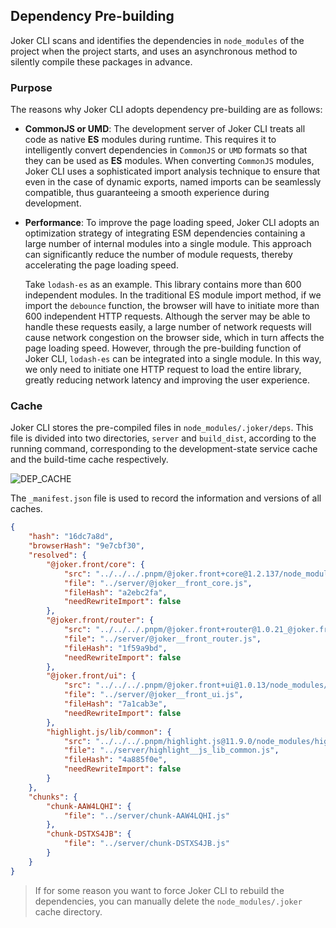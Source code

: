 ## Dependency Pre-building

Joker CLI scans and identifies the dependencies in `node_modules` of the project when the project starts, and uses an asynchronous method to silently compile these packages in advance.

### Purpose

The reasons why Joker CLI adopts dependency pre-building are as follows:

-   **CommonJS or UMD**: The development server of Joker CLI treats all code as native **ES** modules during runtime. This requires it to intelligently convert dependencies in `CommonJS` or `UMD` formats so that they can be used as **ES** modules. When converting `CommonJS` modules, Joker CLI uses a sophisticated import analysis technique to ensure that even in the case of dynamic exports, named imports can be seamlessly compatible, thus guaranteeing a smooth experience during development.

-   **Performance**: To improve the page loading speed, Joker CLI adopts an optimization strategy of integrating ESM dependencies containing a large number of internal modules into a single module. This approach can significantly reduce the number of module requests, thereby accelerating the page loading speed.

    Take `lodash-es` as an example. This library contains more than 600 independent modules. In the traditional ES module import method, if we import the `debounce` function, the browser will have to initiate more than 600 independent HTTP requests. Although the server may be able to handle these requests easily, a large number of network requests will cause network congestion on the browser side, which in turn affects the page loading speed.
    However, through the pre-building function of Joker CLI, `lodash-es` can be integrated into a single module. In this way, we only need to initiate one HTTP request to load the entire library, greatly reducing network latency and improving the user experience.

### Cache

Joker CLI stores the pre-compiled files in `node_modules/.joker/deps`. This file is divided into two directories, `server` and `build_dist`, according to the running command, corresponding to the development-state service cache and the build-time cache respectively.

![DEP_CACHE](/cli/dep_cache.png)

The `_manifest.json` file is used to record the information and versions of all caches.

```json
{
    "hash": "16dc7a8d",
    "browserHash": "9e7cbf30",
    "resolved": {
        "@joker.front/core": {
            "src": "../../../.pnpm/@joker.front+core@1.2.137/node_modules/@joker.front/core/dist/bundle.es.js",
            "file": "../server/@joker__front_core.js",
            "fileHash": "a2ebc2fa",
            "needRewriteImport": false
        },
        "@joker.front/router": {
            "src": "../../../.pnpm/@joker.front+router@1.0.21_@joker.front+core@1.2.137/node_modules/@joker.front/router/dist/bundle.es.js",
            "file": "../server/@joker__front_router.js",
            "fileHash": "1f59a9bd",
            "needRewriteImport": false
        },
        "@joker.front/ui": {
            "src": "../../../.pnpm/@joker.front+ui@1.0.13/node_modules/@joker.front/ui/dist/index.mjs",
            "file": "../server/@joker__front_ui.js",
            "fileHash": "7a1cab3e",
            "needRewriteImport": false
        },
        "highlight.js/lib/common": {
            "src": "../../../.pnpm/highlight.js@11.9.0/node_modules/highlight.js/es/common.js",
            "file": "../server/highlight__js_lib_common.js",
            "fileHash": "4a885f0e",
            "needRewriteImport": false
        }
    },
    "chunks": {
        "chunk-AAW4LQHI": {
            "file": "../server/chunk-AAW4LQHI.js"
        },
        "chunk-DSTXS4JB": {
            "file": "../server/chunk-DSTXS4JB.js"
        }
    }
}
```

> If for some reason you want to force Joker CLI to rebuild the dependencies, you can manually delete the `node_modules/.joker` cache directory.
